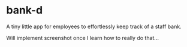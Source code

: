 # bank-d
A tiny little app for employees to effortlessly keep track of a staff bank.

Will implement screenshot once I learn how to really do that...
